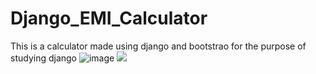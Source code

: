 # Django_EMI_Calculator
This is a calculator made using django and bootstrao for the purpose of studying django
![image](https://{http://imgur.com/ZrkWymI})
<img src=http://imgur.com/ZrkWymI>

